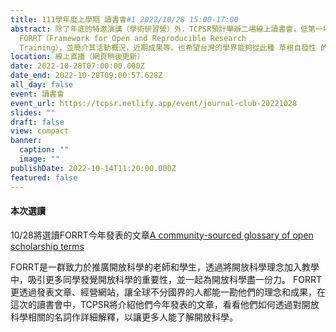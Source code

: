 ```yaml
---
title: 111學年度上學期 讀書會#1 2022/10/28 15:00-17:00
abstract: 除了年底的特邀演講（學術研習營）外，TCPSR預計舉辦二場線上讀書會，低第一場將會在10/28下午三點至五點，用線上直播的方式和大家見面。主旨在介紹近來迅速竄起的
  FORRT（Framework for Open and Reproducible Research
  Training），並簡介其活動概況，近期成果等。也希望台灣的學界能夠從此種 草根自發性 的學術組織社團中得到啟發，甚至效法學習。
location: 線上直播（網頁稍後更新）
date: 2022-10-28T07:00:00.000Z
date_end: 2022-10-28T09:00:57.628Z
all_day: false
event: 讀書會
event_url: https://tcpsr.netlify.app/event/journal-club-20221028
slides: ""
draft: false
view: compact
banner:
  caption: ""
  image: ""
publishDate: 2022-10-14T11:20:00.000Z
featured: false
---
```

#### 本次選讀
10/28將選讀FORRT今年發表的文章[A community-sourced glossary of open scholarship terms](https://pubmed.ncbi.nlm.nih.gov/35190714/)

FORRT是一群致力於推廣開放科學的老師和學生，透過將開放科學理念加入教學中，吸引更多同學發覺開放科學的重要性，並一起為開放科學盡一份力。
FORRT更透過發表文章、經營網站，讓全球不分國界的人都能一勘他們的理念和成果，在這次的讀書會中，TCPSR將介紹他們今年發表的文章，看看他們如何透過對開放科學相關的名詞作詳細解釋，以讓更多人能了解開放科學。
